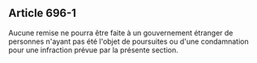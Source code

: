 Article 696-1
----
Aucune remise ne pourra être faite à un gouvernement étranger de personnes
n'ayant pas été l'objet de poursuites ou d'une condamnation pour une infraction
prévue par la présente section.
